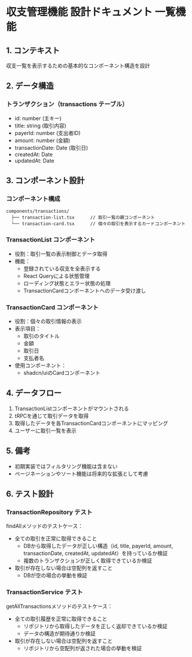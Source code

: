 # 収支管理機能 設計ドキュメント 一覧機能

## 1. コンテキスト

収支一覧を表示するための基本的なコンポーネント構造を設計

## 2. データ構造

### トランザクション（transactions テーブル）

- id: number (主キー)
- title: string (取引内容)
- payerId: number (支出者ID)
- amount: number (金額)
- transactionDate: Date (取引日)
- createdAt: Date
- updatedAt: Date

## 3. コンポーネント設計

### コンポーネント構成

```
components/transactions/
  ├── transaction-list.tsx      // 取引一覧の親コンポーネント
  └── transaction-card.tsx      // 個々の取引を表示するカードコンポーネント
```

### TransactionList コンポーネント

- 役割：取引一覧の表示制御とデータ取得
- 機能：
  - 登録されている収支を全表示する
  - React Queryによる状態管理
  - ローディング状態とエラー状態の処理
  - TransactionCardコンポーネントへのデータ受け渡し

### TransactionCard コンポーネント

- 役割：個々の取引情報の表示
- 表示項目：
  - 取引のタイトル
  - 金額
  - 取引日
  - 支払者名
- 使用コンポーネント：
  - shadcn/uiのCardコンポーネント

## 4. データフロー

1. TransactionListコンポーネントがマウントされる
2. tRPCを通じて取引データを取得
3. 取得したデータを各TransactionCardコンポーネントにマッピング
4. ユーザーに取引一覧を表示

## 5. 備考

- 初期実装ではフィルタリング機能は含まない
- ページネーションやソート機能は将来的な拡張として考慮

## 6. テスト設計

### TransactionRepository テスト

findAllメソッドのテストケース：

- 全ての取引を正常に取得できること
  - DBから取得したデータが正しい構造（id, title, payerId, amount, transactionDate, createdAt, updatedAt）を持っているか検証
  - 複数のトランザクションが正しく取得できているか検証
- 取引が存在しない場合は空配列を返すこと
  - DBが空の場合の挙動を検証

### TransactionService テスト

getAllTransactionsメソッドのテストケース：

- 全ての取引履歴を正常に取得できること
  - リポジトリから取得したデータを正しく返却できているか検証
  - データの構造が期待通りか検証
- 取引が存在しない場合は空配列を返すこと
  - リポジトリから空配列が返された場合の挙動を検証
